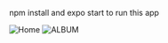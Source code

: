 npm install and expo start to run this app


![Home](https://user-images.githubusercontent.com/96732484/157974137-b6c2e615-5435-444b-857f-58761039a9ab.png)                                    ![ALBUM](https://user-images.githubusercontent.com/96732484/157974146-6e203ebf-614d-46f8-95c8-16dba640f337.png)

